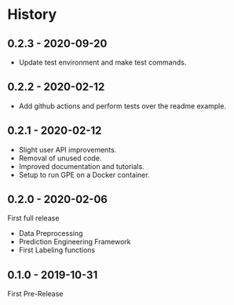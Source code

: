 # History

## 0.2.3 - 2020-09-20

- Update test environment and make test commands.

## 0.2.2 - 2020-02-12

- Add github actions and perform tests over the readme example.

## 0.2.1 - 2020-02-12

- Slight user API improvements.
- Removal of unused code.
- Improved documentation and tutorials.
- Setup to run GPE on a Docker container.

## 0.2.0 - 2020-02-06

First full release

- Data Preprocessing
- Prediction Engineering Framework
- First Labeling functions

## 0.1.0 - 2019-10-31

First Pre-Release
